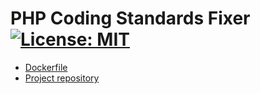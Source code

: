 # PHP Coding Standards Fixer [![License: MIT](https://img.shields.io/badge/License-MIT-blue.svg)](https://opensource.org/licenses/MIT)

* [Dockerfile](https://github.com/ajardin/docker-images/blob/master/common/phpcsfixer/Dockerfile)
* [Project repository](https://github.com/FriendsOfPHP/PHP-CS-Fixer)
